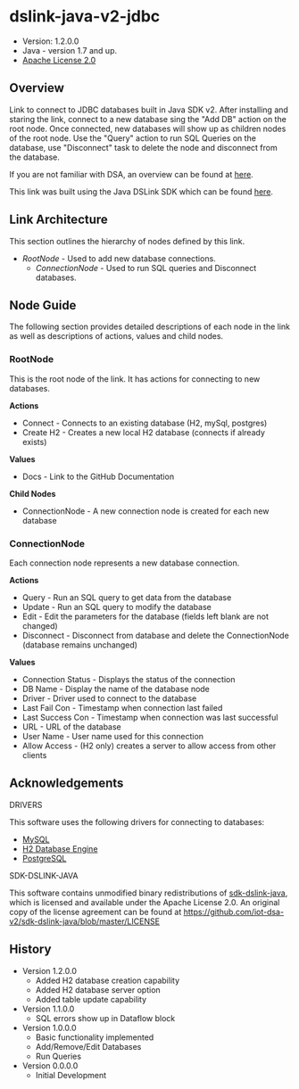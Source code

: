 # dslink-java-v2-jdbc

* Version: 1.2.0.0
* Java - version 1.7 and up.
* [Apache License 2.0](http://www.apache.org/licenses/LICENSE-2.0)

## Overview

Link to connect to JDBC databases built in Java SDK v2. 
After installing and staring the link, connect to a new database sing the 
"Add DB" action on the root node. Once connected, new databases will show up as children nodes of the root node.
Use the "Query" action to run SQL Queries on the database, use "Disconnect" task to 
delete the node and disconnect from the database.

If you are not familiar with DSA, an overview can be found at
[here](http://iot-dsa.org/get-started/how-dsa-works).

This link was built using the Java DSLink SDK which can be found
[here](https://github.com/iot-dsa-v2/sdk-dslink-java).

## Link Architecture

This section outlines the hierarchy of nodes defined by this link.

- _RootNode_ - Used to add new database connections.
  - _ConnectionNode_ - Used to run SQL queries and Disconnect databases.


## Node Guide

The following section provides detailed descriptions of each node in the link as well as
descriptions of actions, values and child nodes.


### RootNode

This is the root node of the link.  It has actions for connecting to new databases.

**Actions**
- Connect - Connects to an existing database (H2, mySql, postgres)
- Create H2 - Creates a new local H2 database (connects if already exists)

**Values**
- Docs - Link to the GitHub Documentation

**Child Nodes**
- ConnectionNode - A new connection node is created for each new database

### ConnectionNode

Each connection node represents a new database connection.

**Actions**
- Query - Run an SQL query to get data from the database
- Update - Run an SQL query to modify the database
- Edit - Edit the parameters for the database (fields left blank are not changed)
- Disconnect - Disconnect from database and delete the ConnectionNode (database remains unchanged)

**Values**
- Connection Status - Displays the status of the connection
- DB Name - Display the name of the database node
- Driver - Driver used to connect to the database
- Last Fail Con - Timestamp when connection last failed
- Last Success Con - Timestamp when connection was last successful
- URL - URL of the database
- User Name - User name used for this connection
- Allow Access - (H2 only) creates a server to allow access from other clients

## Acknowledgements

DRIVERS

This software uses the following drivers for connecting to databases:
* [MySQL](https://dev.mysql.com/)
* [H2 Database Engine](http://www.h2database.com)
* [PostgreSQL](https://www.postgresql.org/)

SDK-DSLINK-JAVA

This software contains unmodified binary redistributions of 
[sdk-dslink-java](https://github.com/iot-dsa-v2/sdk-dslink-java), which is licensed 
and available under the Apache License 2.0. An original copy of the license agreement can be found 
at https://github.com/iot-dsa-v2/sdk-dslink-java/blob/master/LICENSE

## History

* Version 1.2.0.0
  - Added H2 database creation capability
  - Added H2 database server option
  - Added table update capability
* Version 1.1.0.0
  - SQL errors show up in Dataflow block
* Version 1.0.0.0
  - Basic functionality implemented
  - Add/Remove/Edit Databases
  - Run Queries
* Version 0.0.0.0
  - Initial Development